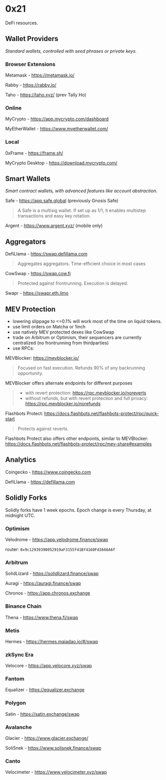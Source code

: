 # 0x21

DeFi resources.

## Wallet Providers

*Standard wallets, controlled with seed phrases or private keys.*

### Browser Extensions

Metamask - https://metamask.io/

Rabby - https://rabby.io/

Taho - https://taho.xyz/ (prev Tally Ho)

### Online

MyCrypto - https://app.mycrypto.com/dashboard

MyEtherWallet - https://www.myetherwallet.com/

### Local

0xFrame - https://frame.sh/

MyCrypto Desktop - https://download.mycrypto.com/

## Smart Wallets

*Smart contract wallets, with advanced features like account abstraction.*

Safe - https://app.safe.global (previously Gnosis Safe)

>A Safe is a multisig wallet. If set up as 1/1, it enables multistep transactions and easy key rotation.

Argent - https://www.argent.xyz/ (mobile only)

## Aggregators

DefiLlama - https://swap.defillama.com

>Aggregates aggregators. Time-efficient choice in most cases

CowSwap - https://swap.cow.fi

>Protected against frontrunning. Execution is delayed.

Swapr - https://swapr.eth.limo

## MEV Protection

- lowering slippage to <=0.1% will work most of the time on liquid tokens.
- use limit orders on Matcha or 1inch
- use natively MEV protected dexes like CowSwap
- trade on Arbitrum or Optimism, their sequencers are currently centralized (no frontrunning from thirdparties)
- use RPCs:

MEVBlocker: https://mevblocker.io/

>Focused on fast execution. Refunds 90% of any backrunning opportunity.

MEVBlocker offers alternate endpoints for different purposes
>- with revert protection: https://rpc.mevblocker.io/noreverts
>- without refunds, but with revert protection and full privacy: https://rpc.mevblocker.io/norefunds
>
Flashbots Protect: https://docs.flashbots.net/flashbots-protect/rpc/quick-start

>Protects against reverts.

Flashbots Protect also offers other endpoints, similar to MEVBlocker: https://docs.flashbots.net/flashbots-protect/rpc/mev-share#examples

## Analytics

Coingecko - https://www.coingecko.com

DefiLlama - https://defillama.com


## Solidly Forks

Solidly forks have 1 week epochs. Epoch change is every Thursday, at midnight UTC.

### Optimism

Velodrome - https://app.velodrome.finance/swap

router: `0x9c12939390052919aF3155f41Bf4160Fd3666A6f`



### Arbitrum

SolidLizard - https://solidlizard.finance/swap

Auragi - https://auragi.finance/swap

Chronos - https://app.chronos.exchange

### Binance Chain

Thena - https://www.thena.fi/swap

### Metis

Hermes - https://hermes.maiadao.io/#/swap

### zkSync Era

Velocore - https://app.velocore.xyz/swap

### Fantom

Equalizer - https://equalizer.exchange

### Polygon

Satin - https://satin.exchange/swap

### Avalanche

Glacier - https://www.glacier.exchange/

SoliSnek - https://www.solisnek.finance/swap

### Canto

Velocimeter - https://www.velocimeter.xyz/swap
